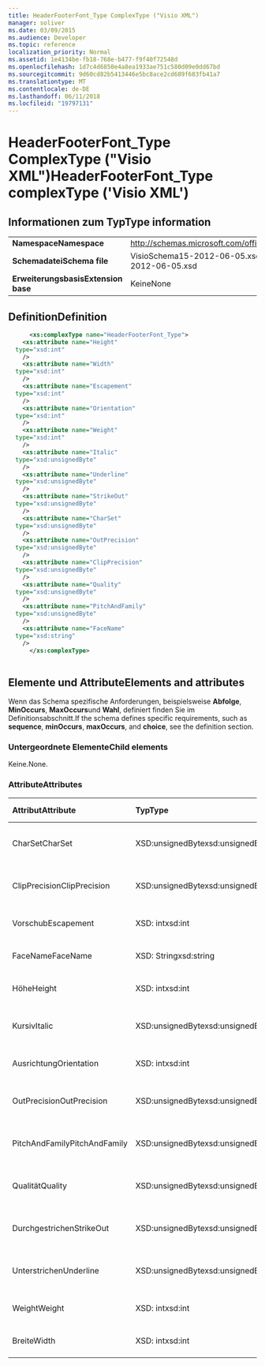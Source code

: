 ```yaml
---
title: HeaderFooterFont_Type ComplexType ("Visio XML")
manager: soliver
ms.date: 03/09/2015
ms.audience: Developer
ms.topic: reference
localization_priority: Normal
ms.assetid: 1e4134be-fb18-768e-b477-f9f40f72548d
ms.openlocfilehash: 1d7c4d6850e4a8ea1933ae751c580d09e0dd67bd
ms.sourcegitcommit: 9d60cd82b5413446e5bc8ace2cd689f683fb41a7
ms.translationtype: MT
ms.contentlocale: de-DE
ms.lasthandoff: 06/11/2018
ms.locfileid: "19797131"
---
```

# <a name="headerfooterfonttype-complextype-visio-xml"></a><span data-ttu-id="2f660-102">HeaderFooterFont_Type ComplexType ("Visio XML")</span><span class="sxs-lookup"><span data-stu-id="2f660-102">HeaderFooterFont_Type complexType ('Visio XML')</span></span>

## <a name="type-information"></a><span data-ttu-id="2f660-103">Informationen zum Typ</span><span class="sxs-lookup"><span data-stu-id="2f660-103">Type information</span></span>

|||
|:-----|:-----|
|<span data-ttu-id="2f660-104">**Namespace**</span><span class="sxs-lookup"><span data-stu-id="2f660-104">**Namespace**</span></span> <br/> |http://schemas.microsoft.com/office/visio/2011/1/core  <br/> |
|<span data-ttu-id="2f660-105">**Schemadatei**</span><span class="sxs-lookup"><span data-stu-id="2f660-105">**Schema file**</span></span> <br/> |<span data-ttu-id="2f660-106">VisioSchema15-2012-06-05.xsd</span><span class="sxs-lookup"><span data-stu-id="2f660-106">VisioSchema15-2012-06-05.xsd</span></span>  <br/> |
|<span data-ttu-id="2f660-107">**Erweiterungsbasis**</span><span class="sxs-lookup"><span data-stu-id="2f660-107">**Extension base**</span></span> <br/> |<span data-ttu-id="2f660-108">Keine</span><span class="sxs-lookup"><span data-stu-id="2f660-108">None</span></span>  <br/> |
   
## <a name="definition"></a><span data-ttu-id="2f660-109">Definition</span><span class="sxs-lookup"><span data-stu-id="2f660-109">Definition</span></span>

```XML
      <xs:complexType name="HeaderFooterFont_Type">
    <xs:attribute name="Height"
  type="xsd:int"
    />
    <xs:attribute name="Width"
  type="xsd:int"
    />
    <xs:attribute name="Escapement"
  type="xsd:int"
    />
    <xs:attribute name="Orientation"
  type="xsd:int"
    />
    <xs:attribute name="Weight"
  type="xsd:int"
    />
    <xs:attribute name="Italic"
  type="xsd:unsignedByte"
    />
    <xs:attribute name="Underline"
  type="xsd:unsignedByte"
    />
    <xs:attribute name="StrikeOut"
  type="xsd:unsignedByte"
    />
    <xs:attribute name="CharSet"
  type="xsd:unsignedByte"
    />
    <xs:attribute name="OutPrecision"
  type="xsd:unsignedByte"
    />
    <xs:attribute name="ClipPrecision"
  type="xsd:unsignedByte"
    />
    <xs:attribute name="Quality"
  type="xsd:unsignedByte"
    />
    <xs:attribute name="PitchAndFamily"
  type="xsd:unsignedByte"
    />
    <xs:attribute name="FaceName"
  type="xsd:string"
    />
      </xs:complexType>
      
```

## <a name="elements-and-attributes"></a><span data-ttu-id="2f660-110">Elemente und Attribute</span><span class="sxs-lookup"><span data-stu-id="2f660-110">Elements and attributes</span></span>

<span data-ttu-id="2f660-111">Wenn das Schema spezifische Anforderungen, beispielsweise **Abfolge**, **MinOccurs**, **MaxOccurs**und **Wahl**, definiert finden Sie im Definitionsabschnitt.</span><span class="sxs-lookup"><span data-stu-id="2f660-111">If the schema defines specific requirements, such as **sequence**, **minOccurs**, **maxOccurs**, and **choice**, see the definition section.</span></span> 
  
### <a name="child-elements"></a><span data-ttu-id="2f660-112">Untergeordnete Elemente</span><span class="sxs-lookup"><span data-stu-id="2f660-112">Child elements</span></span>

<span data-ttu-id="2f660-113">Keine.</span><span class="sxs-lookup"><span data-stu-id="2f660-113">None.</span></span>
  
### <a name="attributes"></a><span data-ttu-id="2f660-114">Attribute</span><span class="sxs-lookup"><span data-stu-id="2f660-114">Attributes</span></span>

|<span data-ttu-id="2f660-115">**Attribut**</span><span class="sxs-lookup"><span data-stu-id="2f660-115">**Attribute**</span></span>|<span data-ttu-id="2f660-116">**Typ**</span><span class="sxs-lookup"><span data-stu-id="2f660-116">**Type**</span></span>|<span data-ttu-id="2f660-117">**Erforderlich**</span><span class="sxs-lookup"><span data-stu-id="2f660-117">**Required**</span></span>|<span data-ttu-id="2f660-118">**Beschreibung**</span><span class="sxs-lookup"><span data-stu-id="2f660-118">**Description**</span></span>|<span data-ttu-id="2f660-119">**Mögliche Werte**</span><span class="sxs-lookup"><span data-stu-id="2f660-119">**Possible values**</span></span>|
|:-----|:-----|:-----|:-----|:-----|
|<span data-ttu-id="2f660-120">CharSet</span><span class="sxs-lookup"><span data-stu-id="2f660-120">CharSet</span></span>  <br/> |<span data-ttu-id="2f660-121">XSD:unsignedByte</span><span class="sxs-lookup"><span data-stu-id="2f660-121">xsd:unsignedByte</span></span>  <br/> |<span data-ttu-id="2f660-122">Optional</span><span class="sxs-lookup"><span data-stu-id="2f660-122">optional</span></span>  <br/> ||<span data-ttu-id="2f660-123">Werte des Typs Xsd:unsignedByte.</span><span class="sxs-lookup"><span data-stu-id="2f660-123">Values of the xsd:unsignedByte type.</span></span>  <br/> |
|<span data-ttu-id="2f660-124">ClipPrecision</span><span class="sxs-lookup"><span data-stu-id="2f660-124">ClipPrecision</span></span>  <br/> |<span data-ttu-id="2f660-125">XSD:unsignedByte</span><span class="sxs-lookup"><span data-stu-id="2f660-125">xsd:unsignedByte</span></span>  <br/> |<span data-ttu-id="2f660-126">Optional</span><span class="sxs-lookup"><span data-stu-id="2f660-126">optional</span></span>  <br/> ||<span data-ttu-id="2f660-127">Werte des Typs Xsd:unsignedByte.</span><span class="sxs-lookup"><span data-stu-id="2f660-127">Values of the xsd:unsignedByte type.</span></span>  <br/> |
|<span data-ttu-id="2f660-128">Vorschub</span><span class="sxs-lookup"><span data-stu-id="2f660-128">Escapement</span></span>  <br/> |<span data-ttu-id="2f660-129">XSD: int</span><span class="sxs-lookup"><span data-stu-id="2f660-129">xsd:int</span></span>  <br/> |<span data-ttu-id="2f660-130">Optional</span><span class="sxs-lookup"><span data-stu-id="2f660-130">optional</span></span>  <br/> ||<span data-ttu-id="2f660-131">Werte des Typs xsd: int.</span><span class="sxs-lookup"><span data-stu-id="2f660-131">Values of the xsd:int type.</span></span>  <br/> |
|<span data-ttu-id="2f660-132">FaceName</span><span class="sxs-lookup"><span data-stu-id="2f660-132">FaceName</span></span>  <br/> |<span data-ttu-id="2f660-133">XSD: String</span><span class="sxs-lookup"><span data-stu-id="2f660-133">xsd:string</span></span>  <br/> |<span data-ttu-id="2f660-134">Optional</span><span class="sxs-lookup"><span data-stu-id="2f660-134">optional</span></span>  <br/> ||<span data-ttu-id="2f660-135">Werte des Typs xsd: String.</span><span class="sxs-lookup"><span data-stu-id="2f660-135">Values of the xsd:string type.</span></span>  <br/> |
|<span data-ttu-id="2f660-136">Höhe</span><span class="sxs-lookup"><span data-stu-id="2f660-136">Height</span></span>  <br/> |<span data-ttu-id="2f660-137">XSD: int</span><span class="sxs-lookup"><span data-stu-id="2f660-137">xsd:int</span></span>  <br/> |<span data-ttu-id="2f660-138">Optional</span><span class="sxs-lookup"><span data-stu-id="2f660-138">optional</span></span>  <br/> ||<span data-ttu-id="2f660-139">Werte des Typs xsd: int.</span><span class="sxs-lookup"><span data-stu-id="2f660-139">Values of the xsd:int type.</span></span>  <br/> |
|<span data-ttu-id="2f660-140">Kursiv</span><span class="sxs-lookup"><span data-stu-id="2f660-140">Italic</span></span>  <br/> |<span data-ttu-id="2f660-141">XSD:unsignedByte</span><span class="sxs-lookup"><span data-stu-id="2f660-141">xsd:unsignedByte</span></span>  <br/> |<span data-ttu-id="2f660-142">Optional</span><span class="sxs-lookup"><span data-stu-id="2f660-142">optional</span></span>  <br/> ||<span data-ttu-id="2f660-143">Werte des Typs Xsd:unsignedByte.</span><span class="sxs-lookup"><span data-stu-id="2f660-143">Values of the xsd:unsignedByte type.</span></span>  <br/> |
|<span data-ttu-id="2f660-144">Ausrichtung</span><span class="sxs-lookup"><span data-stu-id="2f660-144">Orientation</span></span>  <br/> |<span data-ttu-id="2f660-145">XSD: int</span><span class="sxs-lookup"><span data-stu-id="2f660-145">xsd:int</span></span>  <br/> |<span data-ttu-id="2f660-146">Optional</span><span class="sxs-lookup"><span data-stu-id="2f660-146">optional</span></span>  <br/> ||<span data-ttu-id="2f660-147">Werte des Typs xsd: int.</span><span class="sxs-lookup"><span data-stu-id="2f660-147">Values of the xsd:int type.</span></span>  <br/> |
|<span data-ttu-id="2f660-148">OutPrecision</span><span class="sxs-lookup"><span data-stu-id="2f660-148">OutPrecision</span></span>  <br/> |<span data-ttu-id="2f660-149">XSD:unsignedByte</span><span class="sxs-lookup"><span data-stu-id="2f660-149">xsd:unsignedByte</span></span>  <br/> |<span data-ttu-id="2f660-150">Optional</span><span class="sxs-lookup"><span data-stu-id="2f660-150">optional</span></span>  <br/> ||<span data-ttu-id="2f660-151">Werte des Typs Xsd:unsignedByte.</span><span class="sxs-lookup"><span data-stu-id="2f660-151">Values of the xsd:unsignedByte type.</span></span>  <br/> |
|<span data-ttu-id="2f660-152">PitchAndFamily</span><span class="sxs-lookup"><span data-stu-id="2f660-152">PitchAndFamily</span></span>  <br/> |<span data-ttu-id="2f660-153">XSD:unsignedByte</span><span class="sxs-lookup"><span data-stu-id="2f660-153">xsd:unsignedByte</span></span>  <br/> |<span data-ttu-id="2f660-154">Optional</span><span class="sxs-lookup"><span data-stu-id="2f660-154">optional</span></span>  <br/> ||<span data-ttu-id="2f660-155">Werte des Typs Xsd:unsignedByte.</span><span class="sxs-lookup"><span data-stu-id="2f660-155">Values of the xsd:unsignedByte type.</span></span>  <br/> |
|<span data-ttu-id="2f660-156">Qualität</span><span class="sxs-lookup"><span data-stu-id="2f660-156">Quality</span></span>  <br/> |<span data-ttu-id="2f660-157">XSD:unsignedByte</span><span class="sxs-lookup"><span data-stu-id="2f660-157">xsd:unsignedByte</span></span>  <br/> |<span data-ttu-id="2f660-158">Optional</span><span class="sxs-lookup"><span data-stu-id="2f660-158">optional</span></span>  <br/> ||<span data-ttu-id="2f660-159">Werte des Typs Xsd:unsignedByte.</span><span class="sxs-lookup"><span data-stu-id="2f660-159">Values of the xsd:unsignedByte type.</span></span>  <br/> |
|<span data-ttu-id="2f660-160">Durchgestrichen</span><span class="sxs-lookup"><span data-stu-id="2f660-160">StrikeOut</span></span>  <br/> |<span data-ttu-id="2f660-161">XSD:unsignedByte</span><span class="sxs-lookup"><span data-stu-id="2f660-161">xsd:unsignedByte</span></span>  <br/> |<span data-ttu-id="2f660-162">Optional</span><span class="sxs-lookup"><span data-stu-id="2f660-162">optional</span></span>  <br/> ||<span data-ttu-id="2f660-163">Werte des Typs Xsd:unsignedByte.</span><span class="sxs-lookup"><span data-stu-id="2f660-163">Values of the xsd:unsignedByte type.</span></span>  <br/> |
|<span data-ttu-id="2f660-164">Unterstrichen</span><span class="sxs-lookup"><span data-stu-id="2f660-164">Underline</span></span>  <br/> |<span data-ttu-id="2f660-165">XSD:unsignedByte</span><span class="sxs-lookup"><span data-stu-id="2f660-165">xsd:unsignedByte</span></span>  <br/> |<span data-ttu-id="2f660-166">Optional</span><span class="sxs-lookup"><span data-stu-id="2f660-166">optional</span></span>  <br/> ||<span data-ttu-id="2f660-167">Werte des Typs Xsd:unsignedByte.</span><span class="sxs-lookup"><span data-stu-id="2f660-167">Values of the xsd:unsignedByte type.</span></span>  <br/> |
|<span data-ttu-id="2f660-168">Weight</span><span class="sxs-lookup"><span data-stu-id="2f660-168">Weight</span></span>  <br/> |<span data-ttu-id="2f660-169">XSD: int</span><span class="sxs-lookup"><span data-stu-id="2f660-169">xsd:int</span></span>  <br/> |<span data-ttu-id="2f660-170">Optional</span><span class="sxs-lookup"><span data-stu-id="2f660-170">optional</span></span>  <br/> ||<span data-ttu-id="2f660-171">Werte des Typs xsd: int.</span><span class="sxs-lookup"><span data-stu-id="2f660-171">Values of the xsd:int type.</span></span>  <br/> |
|<span data-ttu-id="2f660-172">Breite</span><span class="sxs-lookup"><span data-stu-id="2f660-172">Width</span></span>  <br/> |<span data-ttu-id="2f660-173">XSD: int</span><span class="sxs-lookup"><span data-stu-id="2f660-173">xsd:int</span></span>  <br/> |<span data-ttu-id="2f660-174">Optional</span><span class="sxs-lookup"><span data-stu-id="2f660-174">optional</span></span>  <br/> ||<span data-ttu-id="2f660-175">Werte des Typs xsd: int.</span><span class="sxs-lookup"><span data-stu-id="2f660-175">Values of the xsd:int type.</span></span>  <br/> |
   

